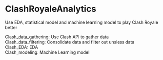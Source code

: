 # ClashRoyaleAnalytics
Use EDA, statistical model and machine learning model to play Clash Royale better

Clash_data_gathering: Use Clash API to gather data    
Clash_data_filtering: Consolidate data and filter out unsless data     
Clash_EDA: EDA     
Clash_modeling: Machine Learning model    
